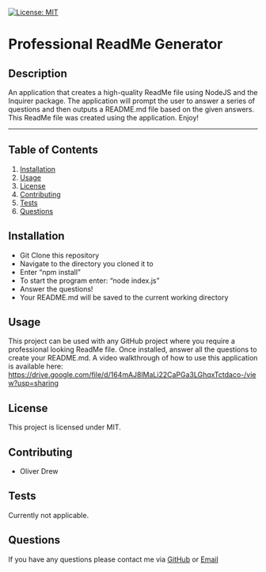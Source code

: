 
[![License: MIT](https://img.shields.io/badge/License-MIT-yellow.svg)](https://opensource.org/licenses/MIT)
# Professional ReadMe Generator
## Description
An application that creates a high-quality ReadMe file using NodeJS and the Inquirer package. The application will prompt the user to answer a series of questions and then outputs a README.md file based on the given answers. This ReadMe file was created using the application. Enjoy!
- - - -
## Table of Contents
1. [Installation](#installation)
2. [Usage](#usage)
3. [License](#license)
4. [Contributing](#contributing)
5. [Tests](#tests)
6. [Questions](#questions)
## Installation
- Git Clone this repository
- Navigate to the directory you cloned it to
-  Enter “npm install”
- To start the program enter: “node index.js”
- Answer the questions!
-  Your README.md will be saved to the current working directory

## Usage
This project can be used with any GitHub project where you require a professional looking ReadMe file.  Once installed, answer all the questions to create your README.md. A video walkthrough of how to use this application is available here: https://drive.google.com/file/d/164mAJ8lMaLi22CaPGa3LGhqxTctdaco-/view?usp=sharing
## License
This project is licensed under MIT.
## Contributing
- Oliver Drew

## Tests
Currently not applicable.
## Questions
If you have any questions please contact me via [GitHub](https://github.com/oli-drew) or [Email](mailto:oli-webdev@protonmail.com)
